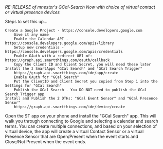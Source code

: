*RE-RELEASE of mnestor's GCal-Search*
*Now with choice of virtual contact or virtual presence devices*

Steps to set this up...

    Create a Google Project - https://console.developers.google.com
        Give it any name
        Enable the Calendar API - https://console.developers.google.com/apis/library
        Setup new credentials - https://console.developers.google.com/apis/credentials
        Enable OAuth with a redirect URI of: https://graph.api.smartthings.com/oauth/callback
        Copy the Client ID and Client Secret, you will need these later
    Install the 2 SmartApps "GCal Search" and "GCal Search Trigger"
        https://graph.api.smartthings.com/ide/app/create
        Enable OAuth for "GCal Search"
        Put the ClientID and Client Secret you copied from Step 1 into the Settings for "GCal Search"
        Publish the GCal Search - You DO NOT need to publish the GCal Search Trigger app
    Install and Publish the 2 DTHs: "GCal Event Sensor" and "GCal Presence Sensor"
        https://graph.api.smartthings.com/ide/device/create

Open the ST app on your phone and install the "GCal Search" app. This will walk you through connecting to Google and selecting a calendar and search terms. You can create multiple connections, and based on your selection of virtual device, the app will create a virtual Contact Sensor or a virtual Presence Sensor that are Open/Present when the event starts and Close/Not Present when the event ends.
